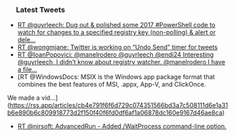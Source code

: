 <h3><a href="https://twitter.com/endi24"><img height=16 src="https://upload.wikimedia.org/wikipedia/sco/9/9f/Twitter_bird_logo_2012.svg"></a> Latest Tweets</h3>

<!-- BLOG-POST-LIST:START -->
- [RT @guyrleech: Dug out & polished some 2017 #PowerShell code to watch for changes to a specified registry key (non-polling) & alert or dele…](https://rss.app/articles/cb4e791f6f6d729c074351566bd3a7c508111d6e1a31b6e890b6c809918773d2f150f40f6fd0df6ff4a2687adf1d0f9561d36be3c0)
- [RT @wongmjane: Twitter is working on “Undo Send” timer for tweets](https://rss.app/articles/cb4e791f6f6d729c074351566bd3a7c508111d6e1a31b6e890b6c809918773d2f150f40f6fd0df6bfba3637ede160b9562d76be2ca)
- [RT @IoanPopovici: @manelrodero @guyrleech @endi24 Interesting @guyrleech, I didn’t know about registry watcher. @manelrodero I have a file…](https://rss.app/articles/cb4e791f6f6d729c074351566bd3a7c508111d6e1a31b6e890b6c809918773d2f150f40f6fd0df6bf6ab6e75dc100a9567d06fe9c0)
- [RT @WindowsDocs: MSIX is the Windows app package format that combines the best features of MSI, .appx, App-V, and ClickOnce.

We made a vid…](https://rss.app/articles/cb4e791f6f6d729c074351566bd3a7c508111d6e1a31b6e890b6c809918773d2f150f40f6fd0df6af1a06878dc160e9167d46ae8ca)
- [RT @nirsoft: AdvancedRun - Added /WaitProcess command-line option.](https://rss.app/articles/cb4e791f6f6d729c074351566bd3a7c508111d6e1a31b6e890b6c809918773d2f150f40f6fd0df6af3a66a78d810079163d36ae9cb)
<!-- BLOG-POST-LIST:END -->
